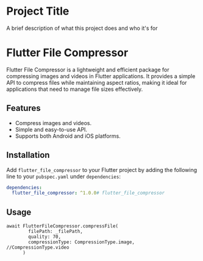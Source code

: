 
# Project Title

A brief description of what this project does and who it's for

# Flutter File Compressor

Flutter File Compressor is a lightweight and efficient package for compressing images and videos in Flutter applications. It provides a simple API to compress files while maintaining aspect ratios, making it ideal for applications that need to manage file sizes effectively.

## Features

- Compress images and videos.
- Simple and easy-to-use API.
- Supports both Android and iOS platforms.

## Installation

Add `flutter_file_compressor` to your Flutter project by adding the following line to your `pubspec.yaml` under `dependencies`:

```yaml
dependencies:
  flutter_file_compressor: ^1.0.0# flutter_file_compressor
```

## Usage

```usage
await FlutterFileCompressor.compressFile(
        filePath: _filePath,
        quality: 70,
        compressionType: CompressionType.image, //CompressionType.video
      )
